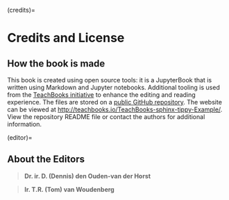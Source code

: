 (credits)=
# Credits and License

## How the book is made

This book is created using open source tools: it is a JupyterBook that is written using Markdown and Jupyter notebooks. Additional tooling is used from the [TeachBooks initiative](https://teachbooks.io/) to enhance the editing and reading experience. The files are stored on a [public GitHub repository](https://github.com/TeachBooks/TeachBooks-sphinx-tippy-Example). The website can be viewed at http://teachbooks.io/TeachBooks-sphinx-tippy-Example/. View the repository README file or contact the authors for additional information.

(editor)=
## About the Editors

> **Dr. ir. D. (Dennis) den Ouden-van der Horst**

> **Ir. T.R. (Tom) van Woudenberg**